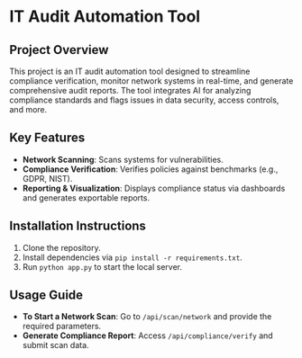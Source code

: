 # IT Audit Automation Tool

## Project Overview
This project is an IT audit automation tool designed to streamline compliance verification, monitor network systems in real-time, and generate comprehensive audit reports. The tool integrates AI for analyzing compliance standards and flags issues in data security, access controls, and more.

## Key Features
- **Network Scanning**: Scans systems for vulnerabilities.
- **Compliance Verification**: Verifies policies against benchmarks (e.g., GDPR, NIST).
- **Reporting & Visualization**: Displays compliance status via dashboards and generates exportable reports.

## Installation Instructions
1. Clone the repository.
2. Install dependencies via `pip install -r requirements.txt`.
3. Run `python app.py` to start the local server.

## Usage Guide
- **To Start a Network Scan**: Go to `/api/scan/network` and provide the required parameters.
- **Generate Compliance Report**: Access `/api/compliance/verify` and submit scan data.
